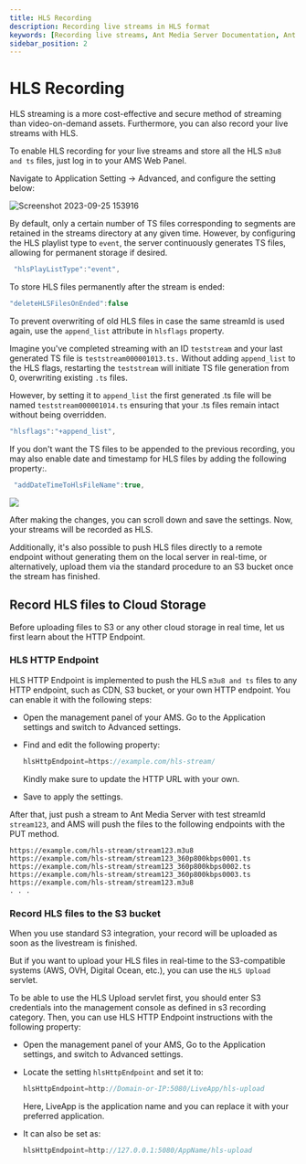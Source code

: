 ```yaml
---
title: HLS Recording 
description: Recording live streams in HLS format
keywords: [Recording live streams, Ant Media Server Documentation, Ant Media Server Tutorials]
sidebar_position: 2
---
```


# HLS Recording

HLS streaming is a more cost-effective and secure method of streaming than video-on-demand assets. Furthermore, you can also record your live streams with HLS.

To enable HLS recording for your live streams and store all the HLS `m3u8 and ts` files, just log in to your AMS Web Panel.

Navigate to Application Setting -> Advanced, and configure the setting below:


![Screenshot 2023-09-25 153916](https://github.com/ant-media/ant-media-documentation/assets/86982446/10ca309d-c40f-4e74-b006-3dbc23e0dea8)

By default, only a certain number of TS files corresponding to segments are retained in the streams directory at any given time. However, by configuring the HLS playlist type to `event`, the server continuously generates TS files, allowing for permanent storage if desired.

```js
 "hlsPlayListType":"event",
```
    
To store HLS files permanently after the stream is ended:

```js
"deleteHLSFilesOnEnded":false
```
    
To prevent overwriting of old HLS files in case the same streamId is used again, use the `append_list` attribute in `hlsflags` property.

Imagine you've completed streaming with an ID `teststream` and your last generated TS file is `teststream000001013.ts.` Without adding `append_list` to the HLS flags, restarting the `teststream` will initiate TS file generation from 0, overwriting existing `.ts` files. 

However, by setting it to `append_list` the first generated .ts file will be named `teststream000001014.ts` ensuring that your .ts files remain intact without being overridden.

```js
"hlsflags":"+append_list",
```

If you don't want the TS files to be appended to the previous recording, you may also enable date and timestamp for HLS files by adding the following property:.

```js
 "addDateTimeToHlsFileName":true,
```

![](@site/static/img/hls_datetime.png)

After making the changes, you can scroll down and save the settings. Now, your streams will be recorded as HLS.

Additionally, it's also possible to push HLS files directly to a remote endpoint without generating them on the local server in real-time, or alternatively, upload them via the standard procedure to an S3 bucket once the stream has finished.

## Record HLS files to Cloud Storage

Before uploading files to S3 or any other cloud storage in real time, let us first learn about the HTTP Endpoint.

### HLS HTTP Endpoint

HLS HTTP Endpoint is implemented to push the HLS `m3u8 and ts` files to any HTTP endpoint, such as CDN, S3 bucket, or your own HTTP endpoint. You can enable it with the following steps:

- Open the management panel of your AMS. Go to the Application settings and switch to Advanced settings.

- Find and edit the following property:

   ```js
   hlsHttpEndpoint=https://example.com/hls-stream/
   ```

   Kindly make sure to update the HTTP URL with your own. 

- Save to apply the settings.

After that, just push a stream to Ant Media Server with test streamId `stream123`, and AMS will push the files to the following endpoints with the PUT method.

```
https://example.com/hls-stream/stream123.m3u8
https://example.com/hls-stream/stream123_360p800kbps0001.ts
https://example.com/hls-stream/stream123_360p800kbps0002.ts
https://example.com/hls-stream/stream123_360p800kbps0003.ts
https://example.com/hls-stream/stream123.m3u8
. . .
```

### Record HLS files to the S3 bucket

When you use standard S3 integration, your record will be uploaded as soon as the livestream is finished.

But if you want to upload your HLS files in real-time to the S3-compatible systems (AWS, OVH, Digital Ocean, etc.), you can use the `HLS Upload` servlet.

To be able to use the HLS Upload servlet first, you should enter S3 credentials into the management console as defined in s3 recording category. Then, you can use HLS HTTP Endpoint instructions with the following property:

- Open the management panel of your AMS, Go to the Application settings, and switch to Advanced settings.

- Locate the setting `hlsHttpEndpoint` and set it to:

  ```js
  hlsHttpEndpoint=http://Domain-or-IP:5080/LiveApp/hls-upload
  ```

  Here, LiveApp is the application name and you can replace it with your preferred application.

- It can also be set as:

  ```js
  hlsHttpEndpoint=http://127.0.0.1:5080/AppName/hls-upload
  ```
